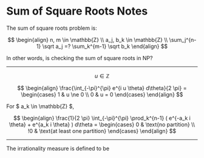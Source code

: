 Sum of Square Roots Notes
===


The sum of square roots problem is:

$$
\begin{align}
 n, m \in \mathbb{Z} \\
 a_j, b_k \in \mathbb{Z} \\
 \sum_j^{n-1} \sqrt a_j =? \sum_k^{m-1} \sqrt b_k
\end{align}
$$

In other words, is checking the sum of square roots in NP?

---

$$
u \in \mathbb{Z}
$$

$$
\begin{align}
\frac{\int_{-\pi}^{\pi} e^{i u \theta} d\theta}{2 \pi} = 
\begin{cases}
1 & u \ne 0 \\
0 & u = 0
\end{cases}
\end{align}
$$


For $ a_k \in \mathbb{Z} $,

$$
\begin{align}
\frac{1}{2 \pi} \int_{-\pi}^{\pi} \prod_k^{n-1} ( e^{-a_k i \theta}  + e^{a_k i \theta} ) d\theta = 
\begin{cases}
0 & \text{no partition} \\
!0 & \text{at least one partition}
\end{cases}
\end{align}
$$

---

The irrationality measure is defined to be

$$
$$

